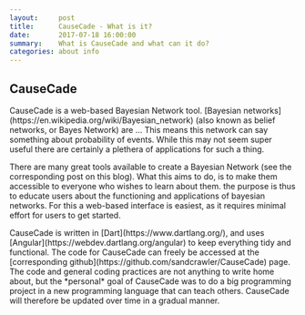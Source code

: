 ```yaml
---
layout:     post
title:      CauseCade - What is it?
date:       2017-07-18 16:00:00
summary:    What is CauseCade and what can it do?
categories: about info
---
```


## CauseCade

<p>CauseCade is a web-based Bayesian Network tool. [Bayesian networks](https://en.wikipedia.org/wiki/Bayesian_network) (also known as belief networks, or Bayes Network) are ... 
This means this network can say something about probability of events. While this may not seem super useful there are certainly a plethera of applications for such a thing.</p>

<p>There are many great tools available to create a Bayesian Network (see the corresponding post on this blog). What this aims to do, is to make them accessible to everyone who wishes to learn about them.
the purpose is thus to educate users about the functioning and applications of bayesian networks. For this a web-based interface is easiest, as it requires minimal effort for users to get started. </p>

<p>CauseCade is written in [Dart](https://www.dartlang.org/), and uses [Angular](https://webdev.dartlang.org/angular) to keep everything tidy and functional. The code for CauseCade can freely be accessed at the [corresponding github](https://github.com/sandcrawler/CauseCade) page.
The code and general coding practices are not anything to write home about, but the *personal* goal of CauseCade was to do a big programming project in a new programming language that can teach others. CauseCade will therefore be updated over time in a gradual manner.</p>

